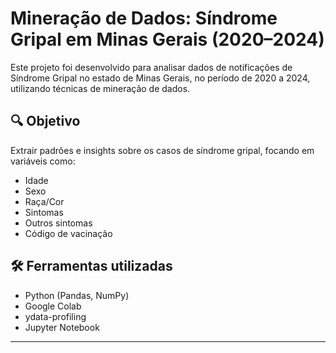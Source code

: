 # Mineração de Dados: Síndrome Gripal em Minas Gerais (2020–2024)

Este projeto foi desenvolvido para analisar dados de notificações de Síndrome Gripal no estado de Minas Gerais, no período de 2020 a 2024, utilizando técnicas de mineração de dados.

## 🔍 Objetivo

Extrair padrões e insights sobre os casos de síndrome gripal, focando em variáveis como:

- Idade
- Sexo
- Raça/Cor
- Sintomas
- Outros sintomas
- Código de vacinação

## 🛠️ Ferramentas utilizadas

- Python (Pandas, NumPy)
- Google Colab
- ydata-profiling
- Jupyter Notebook

---

